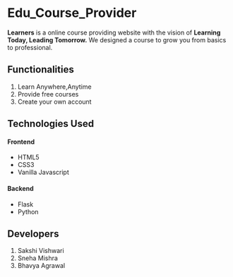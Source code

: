 # Edu_Course_Provider
**Learners** is a online course providing website with the vision of **Learning Today, Leading Tomorrow.**
We designed a course to grow you from basics to professional.

## Functionalities
<ol>
<li>Learn Anywhere,Anytime</li>
<li>Provide free courses</li>
<li>Create your own account</li>
</ol>

## Technologies Used
#### Frontend 
<ul>
<li>HTML5</li>
<li>CSS3</li>
<li>Vanilla Javascript</li>

</ul>

#### Backend
<ul>
<li>Flask</li>
<li>Python</li>
</ul>

## Developers

<ol>
<li>Sakshi Vishwari</li>
<li>Sneha Mishra</li>
<li>Bhavya Agrawal</li>
</ol>
